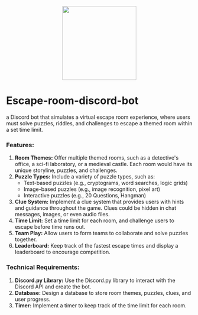 

<div align="center">
  <img src="C:\Users\ECC\OneDrive\Bureau\Escape-room-discord-bot\image\README\pic.png" width="200">
</div>


# Escape-room-discord-bot

a Discord bot that simulates a virtual escape room experience, where users must solve puzzles, riddles, and challenges to escape a themed room within a set time limit.

### **Features:**

1. **Room Themes:** Offer multiple themed rooms, such as a detective's office, a sci-fi laboratory, or a medieval castle. Each room would have its unique storyline, puzzles, and challenges.
2. **Puzzle Types:** Include a variety of puzzle types, such as:
   * Text-based puzzles (e.g., cryptograms, word searches, logic grids)
   * Image-based puzzles (e.g., image recognition, pixel art)
   * Interactive puzzles (e.g., 20 Questions, Hangman)
3. **Clue System:** Implement a clue system that provides users with hints and guidance throughout the game. Clues could be hidden in chat messages, images, or even audio files.
4. **Time Limit:** Set a time limit for each room, and challenge users to escape before time runs out.
5. **Team Play:** Allow users to form teams to collaborate and solve puzzles together.
6. **Leaderboard:** Keep track of the fastest escape times and display a leaderboard to encourage competition.

### **Technical Requirements:**

1. **Discord.py Library:** Use the Discord.py library to interact with the Discord API and create the bot.
2. **Database:** Design a database to store room themes, puzzles, clues, and user progress.
3. **Timer:** Implement a timer to keep track of the time limit for each room.
